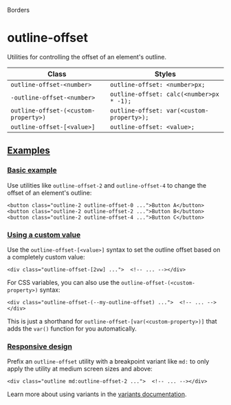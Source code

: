 Borders

# outline-offset

Utilities for controlling the offset of an element's outline.

| Class                                | Styles                                    |
| ------------------------------------ | ----------------------------------------- |
| `outline-offset-<number>`            | `outline-offset: <number>px;`             |
| `-outline-offset-<number>`           | `outline-offset: calc(<number>px * -1);`  |
| `outline-offset-(<custom-property>)` | `outline-offset: var(<custom-property>);` |
| `outline-offset-[<value>]`           | `outline-offset: <value>;`                |

## [Examples](#examples)

### [Basic example](#basic-example)

Use utilities like `outline-offset-2` and `outline-offset-4` to change the offset of an element's outline:

```
<button class="outline-2 outline-offset-0 ...">Button A</button><button class="outline-2 outline-offset-2 ...">Button B</button><button class="outline-2 outline-offset-4 ...">Button C</button>
```

### [Using a custom value](#using-a-custom-value)

Use the `outline-offset-[<value>]` syntax to set the outline offset based on a completely custom value:

```
<div class="outline-offset-[2vw] ...">  <!-- ... --></div>
```

For CSS variables, you can also use the `outline-offset-(<custom-property>)` syntax:

```
<div class="outline-offset-(--my-outline-offset) ...">  <!-- ... --></div>
```

This is just a shorthand for `outline-offset-[var(<custom-property>)]` that adds the `var()` function for you automatically.

### [Responsive design](#responsive-design)

Prefix an `outline-offset` utility with a breakpoint variant like `md:` to only apply the utility at medium screen sizes and above:

```
<div class="outline md:outline-offset-2 ...">  <!-- ... --></div>
```

Learn more about using variants in the [variants documentation](/docs/hover-focus-and-other-states).
